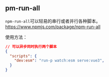 ## pm-run-all
`npm-run-all`可以轻易的串行或者并行各种脚本。https://www.npmjs.com/package/npm-run-all

使用方法：
```JSON
// 可以异步同时执行两个脚本
{  
  "scripts": {  
    "dev:esm": "run-p watch:esm serve:vue3",  
  }  
}
```
